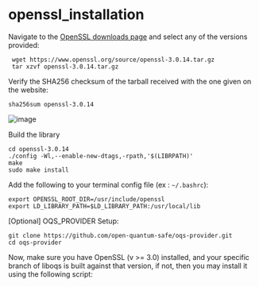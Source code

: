 # openssl_installation

Navigate to the [OpenSSL downloads page](https://www.openssl.org/source/) and select any of the versions provided:
 ```
  wget https://www.openssl.org/source/openssl-3.0.14.tar.gz
  tar xzvf openssl-3.0.14.tar.gz
```

Verify the SHA256 checksum of the tarball received with the one given on the website:
```
sha256sum openssl-3.0.14
```
![image](https://github.com/lakshya-chopra/openssl_installation/assets/77010972/9b19a4be-63ea-4b94-a153-315205595598)

Build the library
```
cd openssl-3.0.14
./config -Wl,--enable-new-dtags,-rpath,'$(LIBRPATH)'
make
sudo make install
```
Add the following to your terminal config file (ex : `~/.bashrc`):
```
export OPENSSL_ROOT_DIR=/usr/include/openssl
export LD_LIBRARY_PATH=$LD_LIBRARY_PATH:/usr/local/lib
```


[Optional] OQS_PROVIDER Setup:
```
git clone https://github.com/open-quantum-safe/oqs-provider.git
cd oqs-provider
```
Now, make sure you have OpenSSL (v >= 3.0) installed, and your specific branch of liboqs is built against that version, if not, then you may install it using the following script:
```

```
